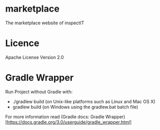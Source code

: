 # marketplace
The marketplace website of inspectIT

# Licence
Apache License Version 2.0

# Gradle Wrapper
Run Project without Gradle with:
- ./gradlew build (on Unix-like platforms such as Linux and Mac OS X)
- gradlew build (on Windows using the gradlew.bat batch file)

For more information read (Gradle docs: Gradle Wrapper) [https://docs.gradle.org/3.0/userguide/gradle_wrapper.html]